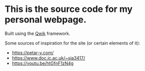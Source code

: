 # This is the source code for my personal webpage.

Built using the [Qwik](https://qwik.builder.io/) framework.

Some sources of inspiration for the site (or certain elements of it):
- https://petar-v.com/
- https://www.doc.ic.ac.uk/~sja3417/
- https://youtu.be/htGfnF1zN4g
